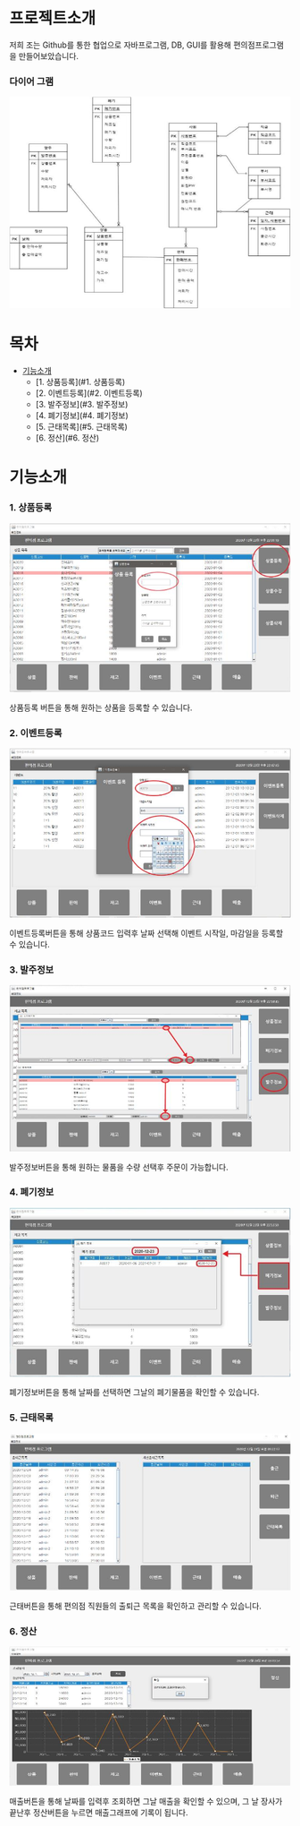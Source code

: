 # 프로젝트소개
저희 조는 Github를 통한 협업으로 자바프로그램, DB, GUI를 활용해 편의점프로그램을 만들어보았습니다.

### 다이어 그램
![](https://github.com/parkhyoungmin/java_class/blob/main/images/diagram.jpg)

# 목차
- [기능소개](#기능소개)
  - [1. 상품등록](#1. 상품등록)
  - [2. 이벤트등록](#2. 이벤트등록)
  - [3. 발주정보](#3. 발주정보)
  - [4. 폐기정보](#4. 폐기정보)
  - [5. 근태목록](#5. 근태목록)
  - [6. 정산](#6. 정산)

# 기능소개

### 1. 상품등록
![](https://github.com/parkhyoungmin/java_class/blob/main/images/product.jpg)

상품등록 버튼을 통해 원하는 상품을 등록할 수 있습니다.

### 2. 이벤트등록
![](https://github.com/parkhyoungmin/java_class/blob/main/images/event.jpg)

이벤트등록버튼을 통해 상품코드 입력후 날짜 선택해 이벤트 시작일, 마감일을 등록할 수 있습니다.

### 3. 발주정보
![](https://github.com/parkhyoungmin/java_class/blob/main/images/order.jpg)

발주정보버튼을 통해 원하는 물품을 수량 선택후 주문이 가능합니다.

### 4. 폐기정보
![](https://github.com/parkhyoungmin/java_class/blob/main/images/disposal.jpg)

폐기정보버튼을 통해 날짜를 선택하면 그날의 폐기물품을 확인할 수 있습니다.

### 5. 근태목록
![](https://github.com/parkhyoungmin/java_class/blob/main/images/work.jpg)

근태버튼을 통해 편의점 직원들의 출퇴근 목록을 확인하고 관리할 수 있습니다.

### 6. 정산
![](https://github.com/parkhyoungmin/java_class/blob/main/images/money.jpg)

매출버튼을 통해 날짜를 입력후 조회하면 그날 매출을 확인할 수 있으며, 그 날 장사가 끝난후 정산버튼을 누르면 매출그래프에 기록이 됩니다.
